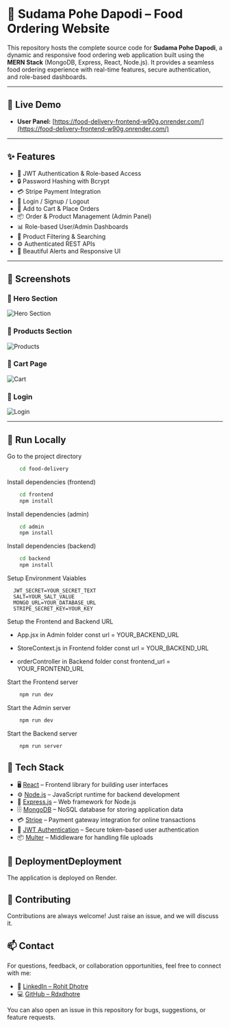 # 🍛 Sudama Pohe Dapodi – Food Ordering Website

This repository hosts the complete source code for **Sudama Pohe Dapodi**, a dynamic and responsive food ordering web application built using the **MERN Stack** (MongoDB, Express, React, Node.js). It provides a seamless food ordering experience with real-time features, secure authentication, and role-based dashboards.

---

## 🔗 Live Demo

- **User Panel:** [https://food-delivery-frontend-w90g.onrender.com/](https://food-delivery-frontend-w90g.onrender.com/)

---

## ✨ Features

- 🔐 JWT Authentication & Role-based Access
- 🔒 Password Hashing with Bcrypt
- 💳 Stripe Payment Integration
- 👥 Login / Signup / Logout
- 🛒 Add to Cart & Place Orders
- 📦 Order & Product Management (Admin Panel)
- 📊 Role-based User/Admin Dashboards
- 🔎 Product Filtering & Searching
- ⚙️ Authenticated REST APIs
- 🎨 Beautiful Alerts and Responsive UI

---

## 📸 Screenshots

### 🔻 Hero Section
![Hero Section](https://github.com/user-attachments/assets/cecabdc6-2cb8-48d8-84d4-b32ad4fb5c82)

### 🔻 Products Section
![Products](https://github.com/user-attachments/assets/cd5c5b7a-85a0-4779-8889-e0a56edf8302)

### 🔻 Cart Page
![Cart](https://github.com/user-attachments/assets/26c6f79e-bd7c-4725-bc15-fa5b78239fd3)

### 🔻 Login
![Login](https://github.com/user-attachments/assets/cadddbf3-92ad-4248-a49b-a3c3e3839a9b)

---

## 🚀 Run Locally

Go to the project directory

```bash
    cd food-delivery
```
Install dependencies (frontend)

```bash
    cd frontend
    npm install
```
Install dependencies (admin)

```bash
    cd admin
    npm install
```
Install dependencies (backend)

```bash
    cd backend
    npm install
```
Setup Environment Vaiables

```Make .env file in "backend" folder and store environment Variables
  JWT_SECRET=YOUR_SECRET_TEXT
  SALT=YOUR_SALT_VALUE
  MONGO_URL=YOUR_DATABASE_URL
  STRIPE_SECRET_KEY=YOUR_KEY
 ```

Setup the Frontend and Backend URL
   - App.jsx in Admin folder
      const url = YOUR_BACKEND_URL
     
  - StoreContext.js in Frontend folder
      const url = YOUR_BACKEND_URL

  - orderController in Backend folder
      const frontend_url = YOUR_FRONTEND_URL 

Start the Frontend server

```bash
    npm run dev
```

Start the Admin server

```bash
    npm run dev
```

Start the Backend server

```bash
    npm run server
```
## 🧰 Tech Stack

- 🖥️ [React](https://reactjs.org/) – Frontend library for building user interfaces  
- ⚙️ [Node.js](https://nodejs.org/en) – JavaScript runtime for backend development  
- 🚀 [Express.js](https://expressjs.com/) – Web framework for Node.js  
- 🗄️ [MongoDB](https://www.mongodb.com/) – NoSQL database for storing application data  
- 💳 [Stripe](https://stripe.com/) – Payment gateway integration for online transactions  
- 🔐 [JWT Authentication](https://jwt.io/introduction) – Secure token-based user authentication  
- 📦 [Multer](https://www.npmjs.com/package/multer) – Middleware for handling file uploads


## 🚢 DeploymentDeployment

The application is deployed on Render.

## 🤝 Contributing

Contributions are always welcome!
Just raise an issue, and we will discuss it.

## 📫 Contact

For questions, feedback, or collaboration opportunities, feel free to connect with me:

- 🔗 [LinkedIn – Rohit Dhotre](https://www.linkedin.com/in/rohit-dhotre)
- 💻 [GitHub – Rdxdhotre](https://github.com/Rdxdhotre)

You can also open an issue in this repository for bugs, suggestions, or feature requests.


